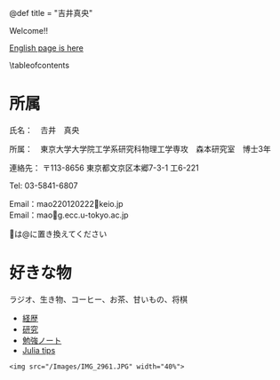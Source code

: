 @def title = "吉井真央"

Welcome!!

[English page is here](/English/Home_eng/)

\tableofcontents <!-- you can use \toc as well -->


# 所属
氏名：　𠮷井　真央

所属：　東京大学大学院工学系研究科物理工学専攻　森本研究室　博士3年

連絡先：
〒113-8656 東京都文京区本郷7-3-1 工6-221

Tel: 03-5841-6807

Email：mao220120222🐩keio.jp        
Email：mao🐩g.ecc.u-tokyo.ac.jp

🐩は@に置き換えてください

# 好きな物
ラジオ、生き物、コーヒー、お茶、甘いもの、将棋

* [経歴](/CV_jp/)
* [研究](/Research_jp/)
* [勉強ノート](/Notes_jp/)
* [Julia tips](/Julia_tips/)

~~~
<img src="/Images/IMG_2961.JPG" width="40%">
~~~